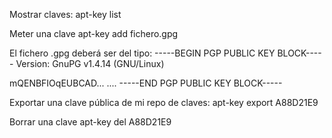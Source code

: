 Mostrar claves:
apt-key list

Meter una clave
apt-key add fichero.gpg
 
  El fichero .gpg deberá ser del tipo:
  -----BEGIN PGP PUBLIC KEY BLOCK-----
  Version: GnuPG v1.4.14 (GNU/Linux)
  
  mQENBFIOqEUBCAD...
  ....
  -----END PGP PUBLIC KEY BLOCK-----


Exportar una clave pública de mi repo de claves:
apt-key export A88D21E9

Borrar una clave
apt-key del A88D21E9
